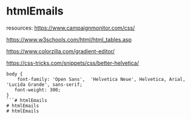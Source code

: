 # htmlEmails

resources:
https://www.campaignmonitor.com/css/

https://www.w3schools.com/html/html_tables.asp

https://www.colorzilla.com/gradient-editor/


https://css-tricks.com/snippets/css/better-helvetica/

```
body {
    font-family: 'Open Sans',  'Helvetica Neue', Helvetica, Arial, 'Lucida Grande', sans-serif;
   font-weight: 300;
}
```# htmlEmails
# htmlEmails
# htmlEmails
